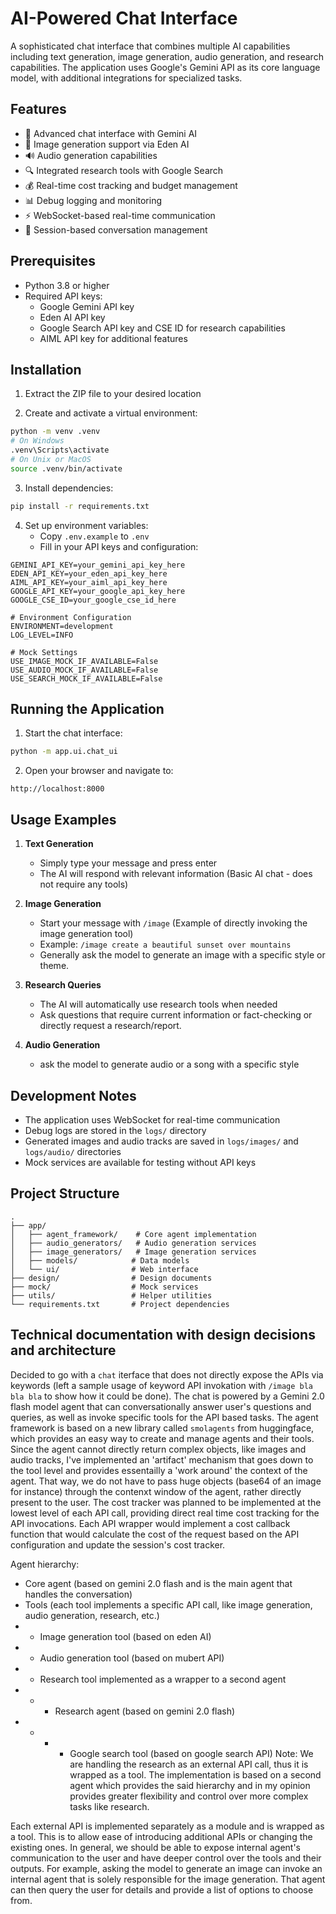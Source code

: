 # AI-Powered Chat Interface

A sophisticated chat interface that combines multiple AI capabilities including text generation, image generation, audio generation, and research capabilities. The application uses Google's Gemini API as its core language model, with additional integrations for specialized tasks.

## Features

- 🤖 Advanced chat interface with Gemini AI
- 🎨 Image generation support via Eden AI
- 🔊 Audio generation capabilities
- 🔍 Integrated research tools with Google Search
- 💰 Real-time cost tracking and budget management
- 📊 Debug logging and monitoring
- ⚡ WebSocket-based real-time communication
- 🎯 Session-based conversation management

## Prerequisites

- Python 3.8 or higher
- Required API keys:
  - Google Gemini API key
  - Eden AI API key
  - Google Search API key and CSE ID for research capabilities
  - AIML API key for additional features

## Installation

1. Extract the ZIP file to your desired location

2. Create and activate a virtual environment:
```bash
python -m venv .venv
# On Windows
.venv\Scripts\activate
# On Unix or MacOS
source .venv/bin/activate
```

3. Install dependencies:
```bash
pip install -r requirements.txt
```

4. Set up environment variables:
   - Copy `.env.example` to `.env`
   - Fill in your API keys and configuration:
```env
GEMINI_API_KEY=your_gemini_api_key_here
EDEN_API_KEY=your_eden_api_key_here
AIML_API_KEY=your_aiml_api_key_here
GOOGLE_API_KEY=your_google_api_key_here
GOOGLE_CSE_ID=your_google_cse_id_here

# Environment Configuration
ENVIRONMENT=development
LOG_LEVEL=INFO

# Mock Settings
USE_IMAGE_MOCK_IF_AVAILABLE=False
USE_AUDIO_MOCK_IF_AVAILABLE=False
USE_SEARCH_MOCK_IF_AVAILABLE=False
```

## Running the Application

1. Start the chat interface:
```bash
python -m app.ui.chat_ui
```

2. Open your browser and navigate to:
```
http://localhost:8000
```

## Usage Examples

1. **Text Generation**
   - Simply type your message and press enter
   - The AI will respond with relevant information (Basic AI chat - does not require any tools)

2. **Image Generation**
   - Start your message with `/image` (Example of directly invoking the image generation tool)
   - Example: `/image create a beautiful sunset over mountains`
   - Generally ask the model to generate an image with a specific style or theme.

3. **Research Queries**
   - The AI will automatically use research tools when needed
   - Ask questions that require current information or fact-checking or directly request a research/report.

4. **Audio Generation**
   - ask the model to generate audio or a song with a specific style

## Development Notes

- The application uses WebSocket for real-time communication
- Debug logs are stored in the `logs/` directory
- Generated images and audio tracks are saved in `logs/images/` and `logs/audio/` directories
- Mock services are available for testing without API keys

## Project Structure

```
.
├── app/
│   ├── agent_framework/    # Core agent implementation
│   ├── audio_generators/   # Audio generation services
│   ├── image_generators/   # Image generation services
│   ├── models/            # Data models
│   └── ui/                # Web interface
├── design/                # Design documents
├── mock/                  # Mock services
├── utils/                 # Helper utilities
└── requirements.txt       # Project dependencies
```

## Technical documentation with design decisions and architecture

Decided to go with a `chat` iterface that does not directly expose the APIs via keywords (left a sample usage of keyword API invokation with `/image bla bla bla` to show how it could be done). The chat is powered by a Gemini 2.0 flash model agent that can conversationally answer user's questions and queries, as well as invoke specific tools for the API based tasks.
The agent framework is based on a new library called `smolagents` from huggingface, which provides an easy way to create and manage agents and their tools.
Since the agent cannot directly return complex objects, like images and audio tracks, I've implemented an 'artifact' mechanism that goes down to the tool level and provides essentailly a 'work around' the context of the agent. That way, we do not have to pass huge objects (base64 of an image for instance) through the contenxt window of the agent, rather directly present to the user.
The cost tracker was planned to be implemented at the lowest level of each API call, providing direct real time cost tracking for the API invocations. Each API wrapper would implement a cost callback function that would calculate the cost of the request based on the API configuration and update the session's cost tracker.

Agent hierarchy:
- Core agent (based on gemini 2.0 flash and is the main agent that handles the conversation)
- Tools (each tool implements a specific API call, like image generation, audio generation, research, etc.)
- - Image generation tool (based on eden AI)
- - Audio generation tool (based on mubert API)
- - Research tool implemented as a wrapper to a second agent
- - - Research agent (based on gemini 2.0 flash)
- - - - Google search tool (based on google search API)
Note: We are handling the research as an external API call, thus it is wrapped as a tool. The implementation is based on a second agent which provides the said hierarchy and in my opinion provides greater flexibility and control over more complex tasks like research.

Each external API is implemented separately as a module and is wrapped as a tool. This is to allow ease of introducing additional APIs or changing the existing ones. In general, we should be able to expose internal agent's communication to the user and have deeper control over the tools and their outputs. For example, asking the model to generate an image can invoke an internal agent that is solely responsible for the image generation. That agent can then query the user for details and provide a list of options to choose from.
